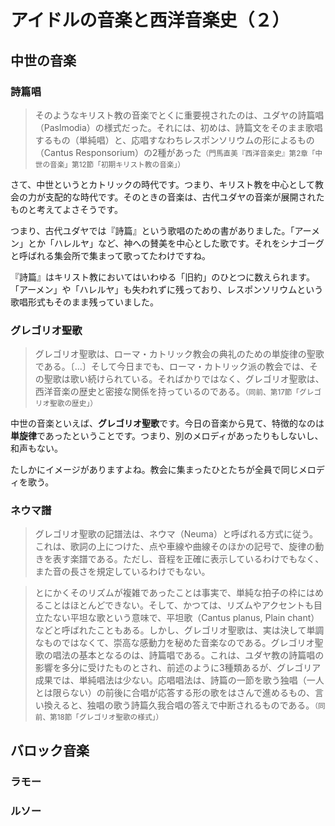 # アイドルの音楽と西洋音楽史（２）

## 中世の音楽

### 詩篇唱

> そのようなキリスト教の音楽でとくに重要視されたのは、ユダヤの詩篇唱（Paslmodia）の様式だった。それには、初めは、詩篇文をそのまま歌唱するもの（単純唱）と、応唱すなわちレスポンソリウムの形によるもの（Cantus Responsorium）の2種があった<small>（門馬直美『西洋音楽史』第2章「中世の音楽」第12節「初期キリスト教の音楽」）</small>

さて、中世というとカトリックの時代です。つまり、キリスト教を中心として教会の力が支配的な時代です。そのときの音楽は、古代ユダヤの音楽が展開されたものと考えてよさそうです。

つまり、古代ユダヤでは『詩篇』という歌唱のための書がありました。「アーメン」とか「ハレルヤ」など、神への賛美を中心とした歌です。それをシナゴーグと呼ばれる集会所で集まって歌ってたわけですね。

『詩篇』はキリスト教においてはいわゆる「旧約」のひとつに数えられます。「アーメン」や「ハレルヤ」も失われずに残っており、レスポンソリウムという歌唱形式もそのまま残っていました。

### グレゴリオ聖歌

> グレゴリオ聖歌は、ローマ・カトリック教会の典礼のための単旋律の聖歌である。〔…〕そして今日までも、ローマ・カトリック派の教会では、その聖歌は歌い続けられている。そればかりではなく、グレゴリオ聖歌は、西洋音楽の歴史と密接な関係を持っているのである。<small>（同前、第17節「グレゴリオ聖歌の歴史」）</small>

中世の音楽といえば、**グレゴリオ聖歌**です。今日の音楽から見て、特徴的なのは**単旋律**であったということです。つまり、別のメロディがあったりもしないし、和声もない。

たしかにイメージがありますよね。教会に集まったひとたちが全員で同じメロディを歌う。


### ネウマ譜

> グレゴリオ聖歌の記譜法は、ネウマ（Neuma）と呼ばれる方式に従う。これは、歌詞の上につけた、点や車線や曲線そのほかの記号で、旋律の動きを表す楽譜である。ただし、音程を正確に表示しているわけでもなく、また音の長さを規定しているわけでもない。


> とにかくそのリズムが複雑であったことは事実で、単純な拍子の枠にはめることはほとんどできない。そして、かつては、リズムやアクセントも目立たない平坦な歌という意味で、平坦歌（Cantus planus, Plain  chant）などと呼ばれたこともある。しかし、グレゴリオ聖歌は、実は決して単調なものではなくて、崇高な感動力を秘めた音楽なのである。グレゴリオ聖歌の唱法の基本となるのは、詩篇唱である。これは、ユダヤ教の詩篇唱の影響を多分に受けたものとされ、前述のように3種類あるが、グレゴリア成果では、単純唱法は少ない。応唱唱法は、詩篇の一節を歌う独唱（一人とは限らない）の前後に合唱が応答する形の歌をはさんで進めるもの、言い換えると、独唱の歌う詩篇久我合唱の答えで中断されるものである。<small>（同前、第18節「グレゴリオ聖歌の様式」）</small>

## バロック音楽

### ラモー

### ルソー